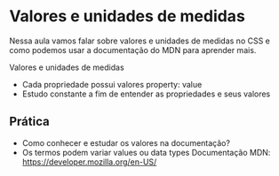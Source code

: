 # Valores e unidades de medidas 


Nessa aula vamos falar sobre valores e unidades de medidas no CSS e como podemos usar a documentação do MDN para aprender mais.

Valores e unidades de medidas
* Cada propriedade possui valores property: value
* Estudo constante a fim de entender as propriedades e seus valores

## Prática
* Como conhecer e estudar os valores na documentação?
<color> <length>
* Os termos podem variar values ou data types
Documentação MDN: https://developer.mozilla.org/en-US/
